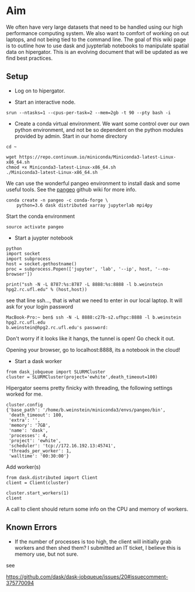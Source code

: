 
# Aim
We often have very large datasets that need to be handled using our high performance computing system. We also want to comfort of working on out laptops, and not being tied to the command line. The goal of this wiki page is to outline how to use dask and juypterlab notebooks to manipulate spatial data on hipergator. This is an evolving document that will be updated as we find best practices.
 
## Setup

* Log on to hipergator.

* Start an interactive node.

```
srun --ntasks=1 --cpus-per-task=2 --mem=2gb -t 90 --pty bash -i
```

* Create a conda virtual environment. We want some control over our own python environment, and not be so dependent on the python modules provided by admin. Start in our home directory

```
cd ~

wget https://repo.continuum.io/miniconda/Miniconda3-latest-Linux-x86_64.sh
chmod +x Miniconda3-latest-Linux-x86_64.sh
./Miniconda3-latest-Linux-x86_64.sh
```

We can use the wonderful pangeo environment to install dask and some useful tools. See the [pangeo](https://pangeo-data.github.io/) github wiki for more info. 

```
conda create -n pangeo -c conda-forge \
    python=3.6 dask distributed xarray jupyterlab mpi4py
```

Start the conda environment

```
source activate pangeo
```

* Start a juypter notebook

```
python
import socket
import subprocess
host = socket.gethostname()
proc = subprocess.Popen(['jupyter', 'lab', '--ip', host, '--no-browser'])

print("ssh -N -L 8787:%s:8787 -L 8888:%s:8888 -l b.weinstein hpg2.rc.ufl.edu" % (host,host))
```

see that line ssh..., that is what we need to enter in our local laptop. It will ask for your login password

```
MacBook-Pro:~ ben$ ssh -N -L 8888:c27b-s2.ufhpc:8888 -l b.weinstein hpg2.rc.ufl.edu
b.weinstein@hpg2.rc.ufl.edu's password: 
```

Don't worry if it looks like it hangs, the tunnel is open! Go check it out.

Opening your browser, go to localhost:8888, its a notebook in the cloud!

* Start a dask worker

```
from dask_jobqueue import SLURMCluster
cluster = SLURMCluster(project='ewhite',death_timeout=100)
```

Hipergator seems pretty finicky with threading, the following settings worked for me.

```
cluster.config
{'base_path': '/home/b.weinstein/miniconda3/envs/pangeo/bin',
 'death_timeout': 100,
 'extra': '',
 'memory': '7GB',
 'name': 'dask',
 'processes': 4,
 'project': 'ewhite',
 'scheduler': 'tcp://172.16.192.13:45741',
 'threads_per_worker': 1,
 'walltime': '00:30:00'}
```

Add worker(s)

```
from dask.distributed import Client
client = Client(cluster)
```

```
cluster.start_workers(1)
client
```

A call to client should return some info on the CPU and memory of workers.


## Known Errors

* If the number of processes is too high, the client will initially grab workers and then shed them? I submitted an IT ticket, I believe this is memory use, but not sure.

see

https://github.com/dask/dask-jobqueue/issues/20#issuecomment-375770094

